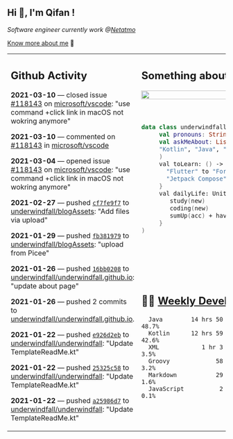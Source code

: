 <h2> Hi 👋, I'm Qifan ! </h2>
<p><em>Software engineer currently work @<a href="https://www.netatmo.com">Netatmo</a>
</em></p><p><a href="https://qifanyang.com/resume" target="_blank"> Know more about me</a> 🔭</p>
<table><tr><td valign="top" rowspan="2">

 ## Github Activity
 <!-- githubActivity starts -->
  **2021-03-10** — closed issue [#118143](https://api.github.com/repos/microsoft/vscode/issues/118143) on [microsoft/vscode](https://api.github.com/repos/microsoft/vscode): "use command +click link in macOS not wokring anymore"

  **2021-03-10** — commented on [#118143](https://github.com/microsoft/vscode/issues/118143#issuecomment-796260789) in [microsoft/vscode](https://api.github.com/repos/microsoft/vscode)

  **2021-03-04** — opened issue [#118143](https://api.github.com/repos/microsoft/vscode/issues/118143) on [microsoft/vscode](https://api.github.com/repos/microsoft/vscode): "use command +click link in macOS not wokring anymore"

  **2021-02-27** — pushed [`cf7fe9f7`](https://api.github.com/repos/underwindfall/blogAssets/commits/cf7fe9f7156cb48a77851b7bd4aee645f7f20d97) to [underwindfall/blogAssets](https://api.github.com/repos/underwindfall/blogAssets): "Add files via upload"

  **2021-01-29** — pushed [`fb381979`](https://api.github.com/repos/underwindfall/blogAssets/commits/fb38197998f46f609a300c8b7c46f9335bbeb2c1) to [underwindfall/blogAssets](https://api.github.com/repos/underwindfall/blogAssets): "upload from Picee"

  **2021-01-26** — pushed [`16bb0208`](https://api.github.com/repos/underwindfall/underwindfall.github.io/commits/16bb02087ec0546f92589b9412ddea775f42e637) to [underwindfall/underwindfall.github.io](https://api.github.com/repos/underwindfall/underwindfall.github.io): "update about page"

  **2021-01-26** — pushed 2 commits to [underwindfall/underwindfall.github.io](https://api.github.com/repos/underwindfall/underwindfall.github.io).

  **2021-01-22** — pushed [`e926d2eb`](https://api.github.com/repos/underwindfall/underwindfall/commits/e926d2eb2f0f9e6091fa0e18c0d80345a5ae4231) to [underwindfall/underwindfall](https://api.github.com/repos/underwindfall/underwindfall): "Update TemplateReadMe.kt"

  **2021-01-22** — pushed [`25325c58`](https://api.github.com/repos/underwindfall/underwindfall/commits/25325c5803b5db96a07073bdda5ab96706694f07) to [underwindfall/underwindfall](https://api.github.com/repos/underwindfall/underwindfall): "Update TemplateReadMe.kt"

  **2021-01-22** — pushed [`a25986d7`](https://api.github.com/repos/underwindfall/underwindfall/commits/a25986d77e97f4222cedf421516d3c623fdc8c12) to [underwindfall/underwindfall](https://api.github.com/repos/underwindfall/underwindfall): "Update TemplateReadMe.kt"
 <!-- githubActivity ends -->
 </td><td valign="top">

 ## Something about me
 <!-- profile starts -->
 <a href="https://github.com/underwindfall" width="100%">
  <img src="https://github-readme-stats.vercel.app/api?username=underwindfall&show_icons=true&icon_color=805AD5&text_color=718096&bg_color=ffffff00&hide_title=true&include_all_commits=true&count_private=true&hide_border=true" width="100%"/>
 </a>
 <br/>
 <br/>
 <br/>
 
 ```kotlin
 data class underwindfall(
      val pronouns: String = "he|him",
      val askMeAbout: List<String> = listOf(
      "Kotlin", "Java", "Dart","Javascript", "Typescript"
      )
      val toLearn: () -> Unit = {
        "Flutter" to "For Fun",
        "Jetpack Compose" to "Future"
      }
      val dailyLife: Unit = (0..end).reduce { acc, new ->	
         study(new)	
         coding(new)	
         sumUp(acc) + haveFun(new)	
      }
 )
 ```
 <!-- profile ends -->
 </td></tr><tr><td valign="top">

 ## 🏊‍♂️ <a href="https://gist.github.com/underwindfall/377ee88ba1fabd1e93516e48ca9c61eb" target="_blank">Weekly Development Breakdown</a>
  <!-- codeTime starts -->
  ```text
    Java        14 hrs 50 mins  ■■■■■■■■■■■■■■■◱□□□□□□□□  48.7%
    Kotlin      12 hrs 59 mins  ■■■■■■■■■■■■■▦□□□□□□□□□□  42.6%
    XML            1 hr 3 mins  ■■■■◱□□□□□□□□□□□□□□□□□□□   3.5%
    Groovy             58 mins  ■■■■◱□□□□□□□□□□□□□□□□□□□   3.2%
    Markdown           29 mins  ■■■▦□□□□□□□□□□□□□□□□□□□□   1.6%
    JavaScript          2 mins  ■■■▥□□□□□□□□□□□□□□□□□□□□   0.1%
  ```
  <!-- codeTime starts -->
  </td></tr></table>